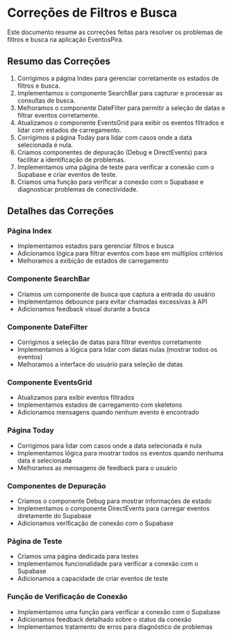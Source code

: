 # Correções de Filtros e Busca

Este documento resume as correções feitas para resolver os problemas de filtros e busca na aplicação EventosPira.

## Resumo das Correções

1. Corrigimos a página Index para gerenciar corretamente os estados de filtros e busca.
2. Implementamos o componente SearchBar para capturar e processar as consultas de busca.
3. Melhoramos o componente DateFilter para permitir a seleção de datas e filtrar eventos corretamente.
4. Atualizamos o componente EventsGrid para exibir os eventos filtrados e lidar com estados de carregamento.
5. Corrigimos a página Today para lidar com casos onde a data selecionada é nula.
6. Criamos componentes de depuração (Debug e DirectEvents) para facilitar a identificação de problemas.
7. Implementamos uma página de teste para verificar a conexão com o Supabase e criar eventos de teste.
8. Criamos uma função para verificar a conexão com o Supabase e diagnosticar problemas de conectividade.

## Detalhes das Correções

### Página Index
- Implementamos estados para gerenciar filtros e busca
- Adicionamos lógica para filtrar eventos com base em múltiplos critérios
- Melhoramos a exibição de estados de carregamento

### Componente SearchBar
- Criamos um componente de busca que captura a entrada do usuário
- Implementamos debounce para evitar chamadas excessivas à API
- Adicionamos feedback visual durante a busca

### Componente DateFilter
- Corrigimos a seleção de datas para filtrar eventos corretamente
- Implementamos a lógica para lidar com datas nulas (mostrar todos os eventos)
- Melhoramos a interface do usuário para seleção de datas

### Componente EventsGrid
- Atualizamos para exibir eventos filtrados
- Implementamos estados de carregamento com skeletons
- Adicionamos mensagens quando nenhum evento é encontrado

### Página Today
- Corrigimos para lidar com casos onde a data selecionada é nula
- Implementamos lógica para mostrar todos os eventos quando nenhuma data é selecionada
- Melhoramos as mensagens de feedback para o usuário

### Componentes de Depuração
- Criamos o componente Debug para mostrar informações de estado
- Implementamos o componente DirectEvents para carregar eventos diretamente do Supabase
- Adicionamos verificação de conexão com o Supabase

### Página de Teste
- Criamos uma página dedicada para testes
- Implementamos funcionalidade para verificar a conexão com o Supabase
- Adicionamos a capacidade de criar eventos de teste

### Função de Verificação de Conexão
- Implementamos uma função para verificar a conexão com o Supabase
- Adicionamos feedback detalhado sobre o status da conexão
- Implementamos tratamento de erros para diagnóstico de problemas 